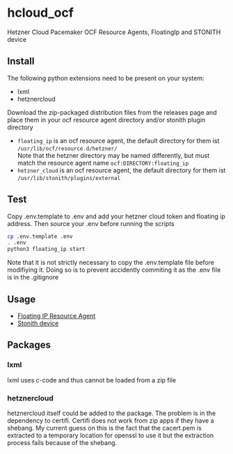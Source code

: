 # hcloud\_ocf
Hetzner Cloud Pacemaker OCF Resource Agents, FloatingIp and STONITH device

## Install
The following python extensions need to be present on your system:

- lxml
- hetznercloud

Download the zip-packaged distribution files from the releases page and place
them in your ocf resource agent directory and/or stonith plugin directory
- `floating_ip` is an ocf resource agent, the default directory for them ist `/usr/lib/ocf/resource.d/hetzner/`  
  Note that the hetzner directory may be named differently, but must match the resource agent name `ocf:DIRECTORY:floating_ip`
- `hetzner_cloud` is an ocf resource agent, the default directory for them ist `/usr/lib/stonith/plugins/external`

## Test
Copy .env.template to .env and add your hetzner cloud token and floating ip
address. Then source your .env before running the scripts

```sh
cp .env.template .env
. .env
python3 floating_ip start
```

Note that it is not strictly necessary to copy the .env.template file before
modifiying it. Doing so is to prevent accidently commiting it as the .env file
is in the .gitignore

## Usage
- [Floating IP Resource Agent](floating_ip)
- [Stonith device](stonith)

## Packages
### lxml
lxml uses c-code and thus cannot be loaded from a zip file

### hetznercloud
hetznercloud itself could be added to the package. The problem is in the
dependency to certifi. Certifi does not work from zip apps if they have a
shebang. My current guess on this is the fact that the cacert.pem is extracted
to a temporary location for openssl to use it but the extraction process fails
because of the shebang.
